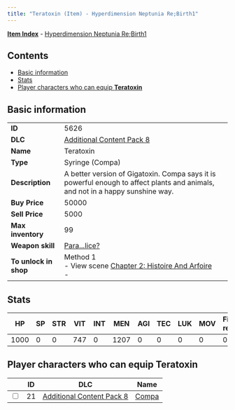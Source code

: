 ```yaml
---
title: "Teratoxin (Item) - Hyperdimension Neptunia Re;Birth1"
---
```


[**Item Index**](/neptunia/rb1/item/index.html) - [Hyperdimension Neptunia Re;Birth1](/neptunia/rb1)

## Contents

- [Basic information](#basic-information)
- [Stats](#stats)
- [Player characters who can equip **Teratoxin**](#player-characters-who-can-equip-teratoxin)

## Basic information

|   |   |
| -- | -- |
| **ID** | 5626 |
| **DLC** | [Additional Content Pack 8](/neptunia/rb1/dlc/17-pack8.html) |
| **Name** | Teratoxin |
| **Type** | Syringe (Compa) |
| **Description** | A better version of Gigatoxin. Compa says it is powerful enough to affect plants and animals, and not in a happy sunshine way. |
| **Buy Price** | 50000 |
| **Sell Price** | 5000 |
| **Max inventory** | 99 |
| **Weapon skill** | [Para...lice?](/neptunia/rb1/skill/17-3103-para-lice.html) |
| **To unlock in shop** | Method 1<br />- View scene [Chapter 2: Histoire And Arfoire](/neptunia/rb1/scene/1-201-chapter-2-histoire-and-arfoire.html)<br />-  |


## Stats

| HP | SP | STR | VIT | INT | MEN | AGI | TEC | LUK | MOV | Fire res. | Ice res. | Wind res. | Lightning res. |
| -- | -- | --- | --- | --- | --- | --- | --- | --- | --- | --------- | -------- | --------- | -------------- |
| 1000 | 0 | 0 | 747 | 0 | 1207 | 0 | 0 | 0 | 0 | 0 | 0 | 0 | 0 |


## Player characters who can equip **Teratoxin**

|    | ID | DLC | Name |
| -- | -- | --- | ---- |
| <input type="checkbox" id="rb1-player-17-21" class="trackbox" /> | 21 | [Additional Content Pack 8](/neptunia/rb1/dlc/17-pack8.html) | [Compa](/neptunia/rb1/player/17-21-compa.html) |
